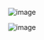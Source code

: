 ![image](https://user-images.githubusercontent.com/94156761/144087270-75669582-d1f4-4afc-a1bf-16e860a99740.png)



![image](https://user-images.githubusercontent.com/94156761/144087547-1200cfb9-aa2a-43da-b40c-9ad46811a4ed.png)

